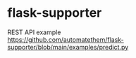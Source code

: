 # flask-supporter

REST API example  
https://github.com/automatethem/flask-supporter/blob/main/examples/predict.py

